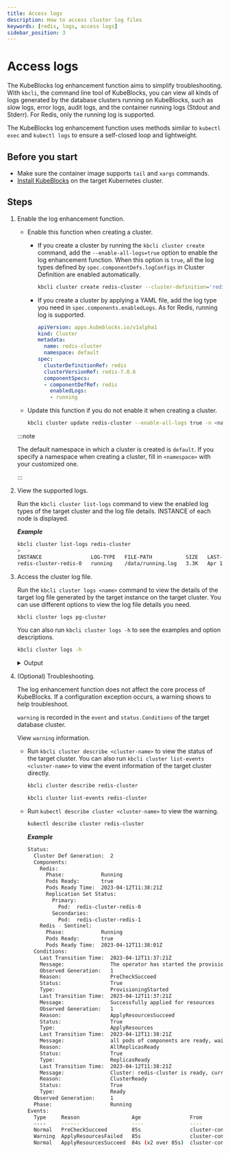 ```yaml
---
title: Access logs
description: How to access cluster log files
keywords: [redis, logs, access logs]
sidebar_position: 3
---
```


# Access logs

The KubeBlocks log enhancement function aims to simplify troubleshooting. With `kbcli`, the command line tool of KubeBlocks, you can view all kinds of logs generated by the database clusters running on KubeBlocks, such as slow logs, error logs, audit logs, and the container running logs (Stdout and Stderr). For Redis, only the running log is supported.

The KubeBlocks log enhancement function uses methods similar to `kubectl exec` and `kubectl logs` to ensure a self-closed loop and lightweight.

## Before you start

- Make sure the container image supports `tail` and `xargs` commands.
- [Install KubeBlocks](./../../installation/install-and-uninstall-kbcli-and-kubeblocks.md#install-kubeblocks) on the target Kubernetes cluster.

## Steps

1. Enable the log enhancement function.

   * Enable this function when creating a cluster.

     * If you create a cluster by running the `kbcli cluster create` command, add the `--enable-all-logs=true` option to enable the log enhancement function. When this option is `true`, all the log types defined by `spec.componentDefs.logConfigs` in Cluster Definition are enabled automatically.

       ```bash
       kbcli cluster create redis-cluster --cluster-definition='redis' --enable-all-logs=true 
       ```

     * If you create a cluster by applying a YAML file, add the log type you need in `spec.components.enabledLogs`. As for Redis, running log is supported.

        ```YAML
        apiVersion: apps.kubeblocks.io/v1alpha1
        kind: Cluster
        metadata:
          name: redis-cluster
          namespace: default
        spec:
          clusterDefinitionRef: redis
          clusterVersionRef: redis-7.0.6
          componentSpecs:
          - componentDefRef: redis
            enabledLogs:
            - running
        ```

    * Update this function if you do not enable it when creating a cluster.

       ```bash
       kbcli cluster update redis-cluster --enable-all-logs true -n <namespace>
       ```

    :::note

    The default namespace in which a cluster is created is `default`. If you specify a namespace when creating a cluster, fill in `<namespace>` with your customized one.

    :::

2. View the supported logs.

   Run the `kbcli cluster list-logs` command to view the enabled log types of the target cluster and the log file details. INSTANCE of each node is displayed.

   ***Example***

   ```bash
   kbcli cluster list-logs redis-cluster
   >
   INSTANCE                LOG-TYPE   FILE-PATH           SIZE   LAST-WRITTEN                     COMPONENT
   redis-cluster-redis-0   running    /data/running.log   3.3K   Apr 12, 2023 11:34 (UTC+00:00)   redis      
   ```

3. Access the cluster log file.

   Run the `kbcli cluster logs <name>` command to view the details of the target log file generated by the target instance on the target cluster. You can use different options to view the log file details you need.

   ```bash
   kbcli cluster logs pg-cluster
   ```

   You can also run `kbcli cluster logs -h` to see the examples and option descriptions.

   ```bash
   kbcli cluster logs -h
   ```

   <details>

   <summary>Output</summary>

    ```bash
    Access cluster log file.

    Examples:
      # Return snapshot logs from cluster mycluster with default primary instance (stdout)
      kbcli cluster logs mycluster

      # Display only the most recent 20 lines from cluster mycluster with default primary instance (stdout)
      kbcli cluster logs mycluster --tail=20

      # Display stdout info of specific instance my-instance-0 (cluster name comes from annotation app.kubernetes.io/instance)
      kbcli cluster logs --instance my-instance-0

      # Return snapshot logs from cluster mycluster with specific instance my-instance-0 (stdout)
      kbcli cluster logs mycluster --instance my-instance-0

      # Return snapshot logs from cluster mycluster with specific instance my-instance-0 and specific container
      # my-container (stdout)
      kbcli cluster logs mycluster --instance my-instance-0 -c my-container

      # Return slow logs from cluster mycluster with default primary instance
      kbcli cluster logs mycluster --file-type=slow

      # Begin streaming the slow logs from cluster mycluster with default primary instance
      kbcli cluster logs -f mycluster --file-type=slow

      # Return the specific file logs from cluster mycluster with specific instance my-instance-0
      kbcli cluster logs mycluster --instance my-instance-0 --file-path=/var/log/yum.log

      # Return the specific file logs from cluster mycluster with specific instance my-instance-0 and specific
      # container my-container
      kbcli cluster logs mycluster --instance my-instance-0 -c my-container --file-path=/var/log/yum.log
    ```

   </details>

4. (Optional) Troubleshooting.

   The log enhancement function does not affect the core process of KubeBlocks. If a configuration exception occurs, a warning shows to help troubleshoot.
   
   `warning` is recorded in the `event` and `status.Conditions` of the target database cluster.
   
   View `warning` information.

     - Run `kbcli cluster describe <cluster-name>` to view the status of the target cluster. You can also run `kbcli cluster list-events <cluster-name>` to view the event information of the target cluster directly.
  
       ```bash
       kbcli cluster describe redis-cluster
       ```

       ```bash
       kbcli cluster list-events redis-cluster
       ```

     - Run `kubectl describe cluster <cluster-name>` to view the warning.

       ```bash
       kubectl describe cluster redis-cluster
       ```
  
        ***Example***

        ```bash
        Status:
          Cluster Def Generation:  2
          Components:
            Redis:
              Phase:            Running
              Pods Ready:       true
              Pods Ready Time:  2023-04-12T11:38:21Z
              Replication Set Status:
                Primary:
                  Pod:  redis-cluster-redis-0
                Secondaries:
                  Pod:  redis-cluster-redis-1
            Redis - Sentinel:
              Phase:            Running
              Pods Ready:       true
              Pods Ready Time:  2023-04-12T11:38:01Z
          Conditions:
            Last Transition Time:  2023-04-12T11:37:21Z
            Message:               The operator has started the provisioning of Cluster: redis-cluster
            Observed Generation:   1
            Reason:                PreCheckSucceed
            Status:                True
            Type:                  ProvisioningStarted
            Last Transition Time:  2023-04-12T11:37:21Z
            Message:               Successfully applied for resources
            Observed Generation:   1
            Reason:                ApplyResourcesSucceed
            Status:                True
            Type:                  ApplyResources
            Last Transition Time:  2023-04-12T11:38:21Z
            Message:               all pods of components are ready, waiting for the probe detection successful
            Reason:                AllReplicasReady
            Status:                True
            Type:                  ReplicasReady
            Last Transition Time:  2023-04-12T11:38:21Z
            Message:               Cluster: redis-cluster is ready, current phase is Running
            Reason:                ClusterReady
            Status:                True
            Type:                  Ready
          Observed Generation:     1
          Phase:                   Running
        Events:
          Type     Reason                 Age                From                       Message
          ----     ------                 ----               ----                       -------
          Normal   PreCheckSucceed        85s                cluster-controller         The operator has started the provisioning of Cluster: redis-cluster
          Warning  ApplyResourcesFailed   85s                cluster-controller         the number of current replicationSet primary obj is not 1, pls check
          Normal   ApplyResourcesSucceed  84s (x2 over 85s)  cluster-controller         Successfully applied for resources
        ```
